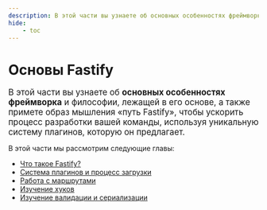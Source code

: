 ```yaml
---
description: В этой части вы узнаете об основных особенностях фреймворка и философии, лежащей в его основе, а также примете образ мышления «Fastify way», чтобы ускорить процесс разработки вашей команды, используя уникальную систему плагинов, которую он предлагает
hide:
    - toc
---
```


# Основы Fastify

<big>В этой части вы узнаете об **основных особенностях фреймворка** и философии, лежащей в его основе, а также примете образ мышления «путь Fastify», чтобы ускорить процесс разработки вашей команды, используя уникальную систему плагинов, которую он предлагает.</big>

В этой части мы рассмотрим следующие главы:

-   [Что такое Fastify?](what-is-fastify.md)
-   [Система плагинов и процесс загрузки](plugin-system.md)
-   [Работа с маршрутами](routes.md)
-   [Изучение хуков](hooks.md)
-   [Изучение валидации и сериализации](validation-serialization.md)
